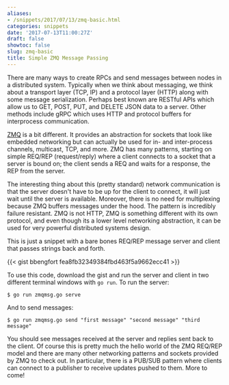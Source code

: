 ```yaml
---
aliases:
- /snippets/2017/07/13/zmq-basic.html
categories: snippets
date: '2017-07-13T11:00:27Z'
draft: false
showtoc: false
slug: zmq-basic
title: Simple ZMQ Message Passing
---
```


There are many ways to create RPCs and send messages between nodes in a distributed system. Typically when we think about messaging, we think about a transport layer (TCP, IP) and a protocol layer (HTTP) along with some message serialization. Perhaps best known are RESTful APIs which allow us to GET, POST, PUT, and DELETE JSON data to a server. Other methods include gRPC which uses HTTP and protocol buffers for interprocess communication.

[ZMQ](http://zeromq.org/) is a bit different. It provides an abstraction for sockets that look like embedded networking but can actually be used for in- and inter-process channels, multicast, TCP, and more. ZMQ has many patterns, starting on simple REQ/REP (request/reply) where a client connects to a socket that a server is bound on; the client sends a REQ and waits for a response, the REP from the server.

The interesting thing about this (pretty standard) network communication is that the server doesn't have to be up for the client to connect, it will just wait until the server is available. Moreover, there is no need for multiplexing because ZMQ buffers messages under the hood. The pattern is incredibly failure resistant. ZMQ is not HTTP, ZMQ is something different with its own protocol, and even though its a lower level networking abstraction, it can be used for very powerful distributed systems design.

This is just a snippet with a bare bones REQ/REP message server and client that passes strings back and forth.

{{< gist bbengfort fea8fb32349384fbd463f5a9662ecc41 >}}

To use this code, download the gist and run the server and client in two different terminal windows with `go run`. To run the server:

```
$ go run zmqmsg.go serve
```

And to send messages:

```
$ go run zmqmsg.go send "first message" "second message" "third message"
```

You should see messages received at the server and replies sent back to the client. Of course this is pretty much the hello world of the ZMQ REQ/REP model and there are many other networking patterns and sockets provided by ZMQ to check out. In particular, there is a PUB/SUB pattern where clients can connect to a publisher to receive updates pushed to them. More to come!
